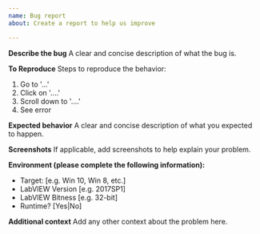 ```yaml
---
name: Bug report
about: Create a report to help us improve

---
```


**Describe the bug**
A clear and concise description of what the bug is.

**To Reproduce**
Steps to reproduce the behavior:
1. Go to '...'
2. Click on '....'
3. Scroll down to '....'
4. See error

**Expected behavior**
A clear and concise description of what you expected to happen.

**Screenshots**
If applicable, add screenshots to help explain your problem.

**Environment (please complete the following information):**
 - Target: [e.g. Win 10, Win 8, etc.] 
 - LabVIEW Version [e.g. 2017SP1]
 - LabVIEW Bitness [e.g. 32-bit]
 - Runtime? [Yes|No]

**Additional context**
Add any other context about the problem here.
